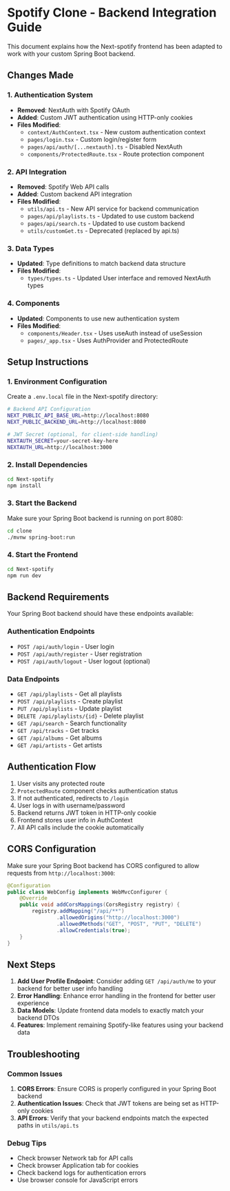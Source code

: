 # Spotify Clone - Backend Integration Guide

This document explains how the Next-spotify frontend has been adapted to work with your custom Spring Boot backend.

## Changes Made

### 1. Authentication System
- **Removed**: NextAuth with Spotify OAuth
- **Added**: Custom JWT authentication using HTTP-only cookies
- **Files Modified**:
  - `context/AuthContext.tsx` - New custom authentication context
  - `pages/login.tsx` - Custom login/register form
  - `pages/api/auth/[...nextauth].ts` - Disabled NextAuth
  - `components/ProtectedRoute.tsx` - Route protection component

### 2. API Integration
- **Removed**: Spotify Web API calls
- **Added**: Custom backend API integration
- **Files Modified**:
  - `utils/api.ts` - New API service for backend communication
  - `pages/api/playlists.ts` - Updated to use custom backend
  - `pages/api/search.ts` - Updated to use custom backend
  - `utils/customGet.ts` - Deprecated (replaced by api.ts)

### 3. Data Types
- **Updated**: Type definitions to match backend data structure
- **Files Modified**:
  - `types/types.ts` - Updated User interface and removed NextAuth types

### 4. Components
- **Updated**: Components to use new authentication system
- **Files Modified**:
  - `components/Header.tsx` - Uses useAuth instead of useSession
  - `pages/_app.tsx` - Uses AuthProvider and ProtectedRoute

## Setup Instructions

### 1. Environment Configuration
Create a `.env.local` file in the Next-spotify directory:

```bash
# Backend API Configuration
NEXT_PUBLIC_API_BASE_URL=http://localhost:8080
NEXT_PUBLIC_BACKEND_URL=http://localhost:8080

# JWT Secret (optional, for client-side handling)
NEXTAUTH_SECRET=your-secret-key-here
NEXTAUTH_URL=http://localhost:3000
```

### 2. Install Dependencies
```bash
cd Next-spotify
npm install
```

### 3. Start the Backend
Make sure your Spring Boot backend is running on port 8080:
```bash
cd clone
./mvnw spring-boot:run
```

### 4. Start the Frontend
```bash
cd Next-spotify
npm run dev
```

## Backend Requirements

Your Spring Boot backend should have these endpoints available:

### Authentication Endpoints
- `POST /api/auth/login` - User login
- `POST /api/auth/register` - User registration
- `POST /api/auth/logout` - User logout (optional)

### Data Endpoints
- `GET /api/playlists` - Get all playlists
- `POST /api/playlists` - Create playlist
- `PUT /api/playlists` - Update playlist
- `DELETE /api/playlists/{id}` - Delete playlist
- `GET /api/search` - Search functionality
- `GET /api/tracks` - Get tracks
- `GET /api/albums` - Get albums
- `GET /api/artists` - Get artists

## Authentication Flow

1. User visits any protected route
2. `ProtectedRoute` component checks authentication status
3. If not authenticated, redirects to `/login`
4. User logs in with username/password
5. Backend returns JWT token in HTTP-only cookie
6. Frontend stores user info in AuthContext
7. All API calls include the cookie automatically

## CORS Configuration

Make sure your Spring Boot backend has CORS configured to allow requests from `http://localhost:3000`:

```java
@Configuration
public class WebConfig implements WebMvcConfigurer {
    @Override
    public void addCorsMappings(CorsRegistry registry) {
        registry.addMapping("/api/**")
                .allowedOrigins("http://localhost:3000")
                .allowedMethods("GET", "POST", "PUT", "DELETE")
                .allowCredentials(true);
    }
}
```

## Next Steps

1. **Add User Profile Endpoint**: Consider adding `GET /api/auth/me` to your backend for better user info handling
2. **Error Handling**: Enhance error handling in the frontend for better user experience
3. **Data Models**: Update frontend data models to exactly match your backend DTOs
4. **Features**: Implement remaining Spotify-like features using your backend data

## Troubleshooting

### Common Issues
1. **CORS Errors**: Ensure CORS is properly configured in your Spring Boot backend
2. **Authentication Issues**: Check that JWT tokens are being set as HTTP-only cookies
3. **API Errors**: Verify that your backend endpoints match the expected paths in `utils/api.ts`

### Debug Tips
- Check browser Network tab for API calls
- Check browser Application tab for cookies
- Check backend logs for authentication errors
- Use browser console for JavaScript errors
